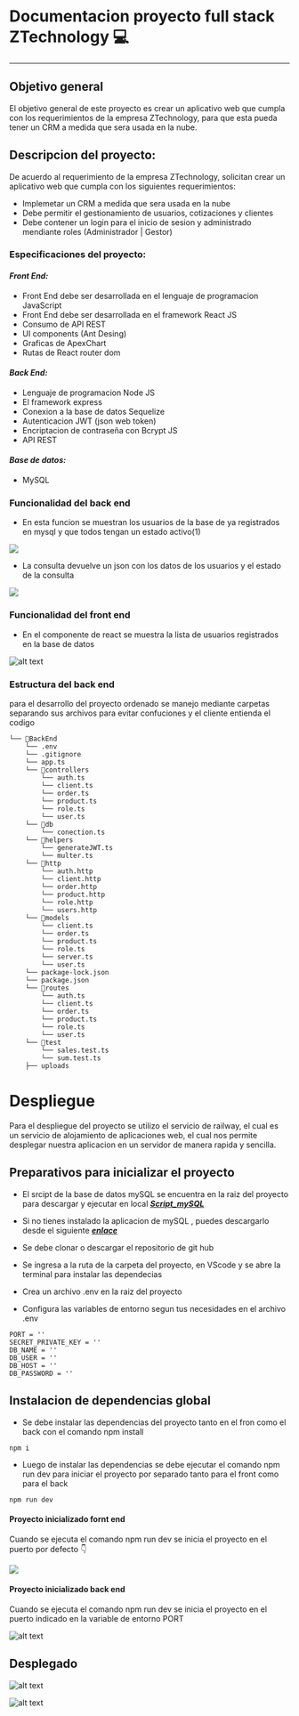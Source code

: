 # Documentacion proyecto full stack ZTechnology 💻
---
## Objetivo general
El objetivo general de este proyecto es crear un aplicativo web que cumpla con los requerimientos de la empresa ZTechnology, para que esta pueda tener un CRM a medida que sera usada en la nube.

## Descripcion del proyecto:
De acuerdo al requerimiento de la empresa ZTechnology, solicitan crear un aplicativo web que cumpla con los siguientes requerimientos: 

- Implemetar un CRM a medida que sera usada en la nube
- Debe permitir el gestionamiento de usuarios, cotizaciones y clientes
- Debe contener un login para el inicio de sesion y administrado mendiante roles (Administrador | Gestor)

### Especificaciones del proyecto:

#### *Front End:*
- Front End debe ser desarrollada en el lenguaje de programacion JavaScript 
- Front End debe ser desarrollada en el framework React JS
- Consumo de API REST
- UI components (Ant Desing)
- Graficas de ApexChart
- Rutas de React router dom 
#### *Back End:*
- Lenguaje de programacion Node JS
- El framework express
- Conexion a la base de datos Sequelize 
- Autenticacion JWT (json web token)
- Encriptacion de contraseña con Bcrypt JS
- API REST
#### *Base de datos:*
- MySQL


### Funcionalidad del back end 
- En esta funcion se muestran los usuarios de la base de ya registrados en mysql y que todos tengan un estado activo(1) 

![](image.png)

- La consulta devuelve un json con los datos de los usuarios y el estado de la consulta

![](image-1.png)

### Funcionalidad del front end
- En el componente de react se muestra la lista de usuarios registrados en la base de datos

![alt text](image-2.png)


### Estructura del back end
para el desarrollo del proyecto ordenado se manejo mediante carpetas separando sus archivos para evitar confuciones y el cliente entienda el codigo

```
└── 📁BackEnd
    └── .env
    └── .gitignore
    └── app.ts
    └── 📁controllers
        └── auth.ts
        └── client.ts
        └── order.ts
        └── product.ts
        └── role.ts
        └── user.ts
    └── 📁db
        └── conection.ts
    └── 📁helpers
        └── generateJWT.ts
        └── multer.ts
    └── 📁http
        └── auth.http
        └── client.http
        └── order.http
        └── product.http
        └── role.http
        └── users.http
    └── 📁models
        └── client.ts
        └── order.ts
        └── product.ts
        └── role.ts
        └── server.ts
        └── user.ts
    └── package-lock.json
    └── package.json
    └── 📁routes
        └── auth.ts
        └── client.ts
        └── order.ts
        └── product.ts
        └── role.ts
        └── user.ts
    └── 📁test
        └── sales.test.ts
        └── sum.test.ts
    ├── uploads
```

# Despliegue
Para el despliegue del proyecto se utilizo el servicio de railway, el cual es un servicio de alojamiento de aplicaciones web, el cual nos permite desplegar nuestra aplicacion en un servidor de manera rapida y sencilla.

## Preparativos para inicializar el proyecto
- El srcipt de la base de datos mySQL se encuentra en la raiz del proyecto para descargar y ejecutar en local **_[Script_mySQL](/zTechnology.sql)_**

- Si no tienes instalado la aplicacion de mySQL , puedes descargarlo desde el siguiente **_[enlace](https://dev.mysql.com/downloads/mysql/)_** 

- Se debe clonar o descargar el repositorio de git hub
- Se ingresa a la ruta de la carpeta del proyecto, en VScode y se abre la terminal para instalar las dependecias
- Crea un archivo .env en la raiz del proyecto
- Configura las variables de entorno segun tus necesidades en el archivo .env
```
PORT = ''
SECRET_PRIVATE_KEY = ''
DB_NAME = ''
DB_USER = ''
DB_HOST = ''
DB_PASSWORD = ''
```


## Instalacion de dependencias global
- Se debe instalar las dependencias del proyecto tanto en el fron como el back con el comando npm install
```
npm i
```
- Luego de instalar las dependencias se debe ejecutar el comando npm run dev para iniciar el proyecto por separado tanto para el front como para el back
```
npm run dev
```

#### Proyecto inicializado fornt end
Cuando se ejecuta el comando npm run dev se inicia el proyecto en el puerto por defecto 👇

![](image-3.png) 

#### Proyecto inicializado back end
Cuando se ejecuta el comando npm run dev se inicia el proyecto en el puerto indicado en la variable de entorno PORT

![alt text](image-4.png)

## Desplegado
![alt text](image-5.png)

![alt text](image-6.png)